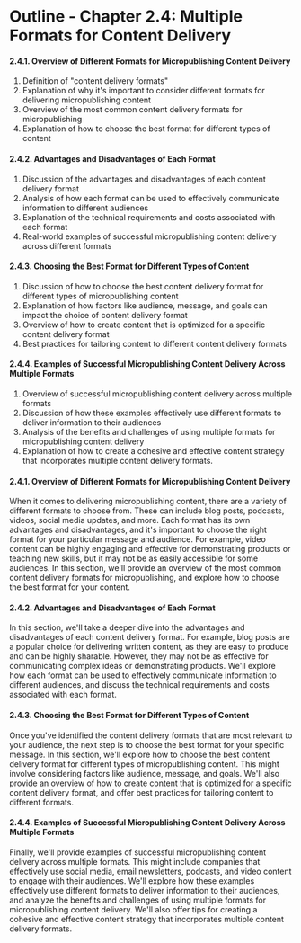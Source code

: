 # Outline - Chapter 2.4: Multiple Formats for Content Delivery

#### 2.4.1. Overview of Different Formats for Micropublishing Content Delivery
1. Definition of "content delivery formats"
2. Explanation of why it's important to consider different formats for delivering micropublishing content
3. Overview of the most common content delivery formats for micropublishing
4. Explanation of how to choose the best format for different types of content

#### 2.4.2. Advantages and Disadvantages of Each Format
1. Discussion of the advantages and disadvantages of each content delivery format
2. Analysis of how each format can be used to effectively communicate information to different audiences
3. Explanation of the technical requirements and costs associated with each format
4. Real-world examples of successful micropublishing content delivery across different formats

#### 2.4.3. Choosing the Best Format for Different Types of Content
1. Discussion of how to choose the best content delivery format for different types of micropublishing content
2. Explanation of how factors like audience, message, and goals can impact the choice of content delivery format
3. Overview of how to create content that is optimized for a specific content delivery format
4. Best practices for tailoring content to different content delivery formats

#### 2.4.4. Examples of Successful Micropublishing Content Delivery Across Multiple Formats
1. Overview of successful micropublishing content delivery across multiple formats
2. Discussion of how these examples effectively use different formats to deliver information to their audiences
3. Analysis of the benefits and challenges of using multiple formats for micropublishing content delivery
4. Explanation of how to create a cohesive and effective content strategy that incorporates multiple content delivery formats.


#### 2.4.1. Overview of Different Formats for Micropublishing Content Delivery
When it comes to delivering micropublishing content, there are a variety of different formats to choose from. These can include blog posts, podcasts, videos, social media updates, and more. Each format has its own advantages and disadvantages, and it's important to choose the right format for your particular message and audience. For example, video content can be highly engaging and effective for demonstrating products or teaching new skills, but it may not be as easily accessible for some audiences. In this section, we'll provide an overview of the most common content delivery formats for micropublishing, and explore how to choose the best format for your content.

#### 2.4.2. Advantages and Disadvantages of Each Format
In this section, we'll take a deeper dive into the advantages and disadvantages of each content delivery format. For example, blog posts are a popular choice for delivering written content, as they are easy to produce and can be highly sharable. However, they may not be as effective for communicating complex ideas or demonstrating products. We'll explore how each format can be used to effectively communicate information to different audiences, and discuss the technical requirements and costs associated with each format.

#### 2.4.3. Choosing the Best Format for Different Types of Content
Once you've identified the content delivery formats that are most relevant to your audience, the next step is to choose the best format for your specific message. In this section, we'll explore how to choose the best content delivery format for different types of micropublishing content. This might involve considering factors like audience, message, and goals. We'll also provide an overview of how to create content that is optimized for a specific content delivery format, and offer best practices for tailoring content to different formats.

#### 2.4.4. Examples of Successful Micropublishing Content Delivery Across Multiple Formats
Finally, we'll provide examples of successful micropublishing content delivery across multiple formats. This might include companies that effectively use social media, email newsletters, podcasts, and video content to engage with their audiences. We'll explore how these examples effectively use different formats to deliver information to their audiences, and analyze the benefits and challenges of using multiple formats for micropublishing content delivery. We'll also offer tips for creating a cohesive and effective content strategy that incorporates multiple content delivery formats.
